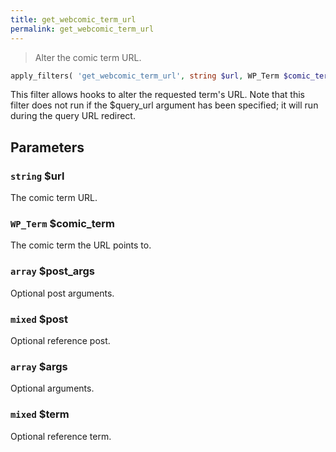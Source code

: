 ```yaml
---
title: get_webcomic_term_url
permalink: get_webcomic_term_url
---
```


> Alter the comic term URL.

```php
apply_filters( 'get_webcomic_term_url', string $url, WP_Term $comic_term, array $post_args, mixed $post, array $args, mixed $term )
```

This filter allows hooks to alter the requested term's URL. Note that
this filter does not run if the $query_url argument has been specified;
it will run during the query URL redirect.

## Parameters

### `string` $url
The comic term URL.

### `WP_Term` $comic_term
The comic term the URL points to.

### `array` $post_args
Optional post arguments.

### `mixed` $post
Optional reference post.

### `array` $args
Optional arguments.

### `mixed` $term
Optional reference term.
